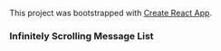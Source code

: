 This project was bootstrapped with [Create React App](https://github.com/facebookincubator/create-react-app).

### Infinitely Scrolling Message List



